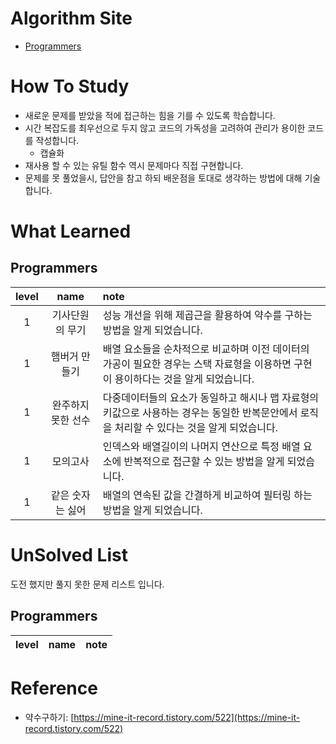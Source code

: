 # Algorithm Site
- [Programmers](https://programmers.co.kr/)

# How To Study
- 새로운 문제를 받았을 적에 접근하는 힘을 기를 수 있도록 학습합니다.
- 시간 복잡도를 최우선으로 두지 않고 코드의 가독성을 고려하여 관리가 용이한 코드를 작성합니다.
  - 캡슐화
- 재사용 할 수 있는 유틸 함수 역시 문제마다 직접 구현합니다.
- 문제를 못 풀었을시, 답안을 참고 하되 배운점을 토대로 생각하는 방법에 대해 기술 합니다.

# What Learned
## Programmers
| level |    name    | note                                                                            |
|:-----:|:----------:|:--------------------------------------------------------------------------------|
|   1   |  기사단원의 무기  | 성능 개선을 위해 제곱근을 활용하여 약수를 구하는 방법을 알게 되었습니다.                                       |
|   1   |  햄버거 만들기   | 배열 요소들을 순차적으로 비교하며 이전 데이터의 가공이 필요한 경우는 스택 자료형을 이용하면 구현이 용이하다는 것을 알게 되었습니다.      |
|   1   | 완주하지 못한 선수 | 다중데이터들의 요소가 동일하고 해시나 맵 자료형의 키값으로 사용하는 경우는 동일한 반복문안에서 로직을 처리할 수 있다는 것을 알게 되었습니다. | 
|   1   |    모의고사    | 인덱스와 배열길이의 나머지 연산으로 특정 배열 요소에 반복적으로 접근할 수 있는 방법을 알게 되었습니다.                      |
|   1   | 같은 숫자는 싫어  | 배열의 연속된 값을 간결하게 비교하여 필터링 하는 방법을 알게 되었습니다.                                       | 
# UnSolved List
도전 했지만 풀지 못한 문제 리스트 입니다.

## Programmers
| level | name | note |
|:-----:|:----:|:-----|

# Reference
- 약수구하기: [https://mine-it-record.tistory.com/522](https://mine-it-record.tistory.com/522)